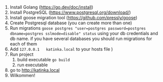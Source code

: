 1) Install Golang (https://go.dev/doc/install)
2) Install PostgreSQL (https://www.postgresql.org/download/)
3) Install goose migration tool (https://github.com/pressly/goose)
4) Create Postgresql database (you can create more than one)
5) Run migrations `goose postgres "user=postgres password=postgres dbname=postgres sslmode=disable" status` using your db credentials and db name. if you have several databases you should run migrations for each of them
6) Add `127.0.0.1	katinka.local` to your hosts file )
7) Run project
   1) build executable `go build`
   2) run executable
8) go to http://katinka.local 
9) Wilkommen!